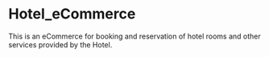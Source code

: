 # Hotel_eCommerce
This is an eCommerce for booking and reservation of hotel rooms and other services provided by the Hotel.
